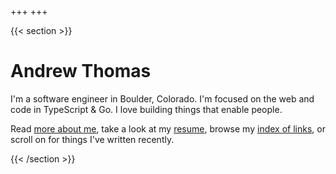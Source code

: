 +++
+++

{{< section >}}

# Andrew Thomas

I'm a software engineer in Boulder, Colorado. I'm focused on the web and code in TypeScript & Go. I love building things that enable people.

Read [more about me][1], take a look at my [resume][2], browse my [index of links][3], or scroll on for things I've written recently.

[1]: /about
[2]: /resume
[3]: /links

{{< /section >}}
